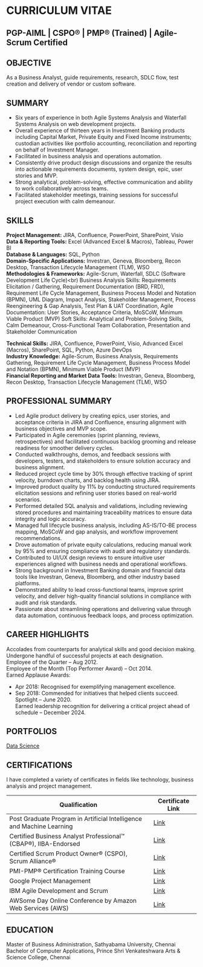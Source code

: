 # CURRICULUM VITAE
PGP-AIML | CSPO® | PMP® (Trained) | Agile-Scrum Certified
-------
OBJECTIVE
---------
As a Business Analyst, guide requirements, research, SDLC flow, test creation and delivery of vendor or custom software.

SUMMARY
-------
- Six years of experience in both Agile Systems Analysis and Waterfall Systems Analysis on web development projects.
-	Overall experience of thirteen years in Investment Banking products including Capital Market, Private Equity and Fixed Income instruments; custodian activities like portfolio accounting, reconciliation and reporting on behalf of Investment Manager.
-	Facilitated in business analysis and operations automation.
-	Consistently drive product design discussions and organize the results into actionable requirements documents, system design, epic, user stories and MVP.
-	Strong analytical, problem-solving, effective communication and ability to work collaboratively across teams.
-	Facilitated stakeholder meetings, training sessions for successful project execution with calm demeanour.

SKILLS
------
**Project Management:**		JIRA, Confluence, PowerPoint, SharePoint, Visio<br>
**Data & Reporting Tools:**		Excel (Advanced Excel & Macros), Tableau, Power BI<br>
**Database & Languages:**		SQL, Python<br>
**Domain-Specific Applications:**	Investran, Geneva, Bloomberg, Recon Desktop, Transaction Lifecycle Management (TLM), WSO<br>
**Methodologies & Frameworks:**	Agile-Scrum, Waterfall, SDLC (Software Development Life Cycle)<br)
Business Analysis Skills:		Requirements Elicitation / Gathering, Requirement Documentation (BRD, FRD), Requirement Life Cycle Management, Business Process Model and Notation (BPMN), UML Diagram, Impact Analysis, Stakeholder Management, Process Reengineering & Gap Analysis, Test Plan & UAT Coordination, Agile Documentation: User Stories, Acceptance Criteria, MoSCoW, Minimum Viable Product (MVP)
Soft Skills:			Analytical and Problem-Solving Skills, Calm Demeanour, Cross-Functional Team Collaboration, Presentation and Stakeholder Communication

**Technical Skills:** JIRA, Confluence, PowerPoint, Visio, Advanced Excel (Macros), SharePoint, SQL, Python, Azure DevOps<br>
**Industry Knowledge:** Agile-Scrum, Business Analysis, Requirements Gathering, Requirement Life Cycle Management, Business Process Model and Notation (BPMN), Minimum Viable Product (MVP)<br>
**Financial Reporting and Market Data Tools:** Investran, Geneva, Bloomberg, Recon Desktop, Transaction Lifecycle Management (TLM), WSO

PROFESSIONAL SUMMARY
-----------------------
- Led Agile product delivery by creating epics, user stories, and acceptance criteria in JIRA and Confluence, ensuring alignment with business objectives and MVP scope.
- Participated in Agile ceremonies (sprint planning, reviews, retrospectives) and facilitated continuous backlog grooming and release readiness for smoother delivery cycles.
- Conducted walkthroughs, demos, and feedback sessions with developers, testers, and stakeholders to ensure solution accuracy and business alignment.
- Reduced project cycle time by 30% through effective tracking of sprint velocity, burndown charts, and backlog health using JIRA.
- Improved product quality by 11% by conducting structured requirements elicitation sessions and refining user stories based on real-world scenarios.
- Performed detailed SQL analysis and validations, including reviewing stored procedures and maintaining traceability matrices to ensure data integrity and logic accuracy.
- Managed full lifecycle business analysis, including AS-IS/TO-BE process mapping, MoSCoW and gap analysis, and workflow improvement recommendations.
- Drove automation of private equity calculations, reducing manual work by 95% and ensuring compliance with audit and regulatory standards.
- Contributed to UI/UX design reviews to ensure intuitive user experiences aligned with business needs and operational workflows.
- Strong background in Investment Banking domain and financial data tools like Investran, Geneva, Bloomberg, and other industry based platforms.
- Demonstrated ability to lead cross-functional teams, improve sprint velocity, and deliver high-quality financial solutions in compliance with audit and risk standards.
- Passionate about streamlining operations and delivering value through data automation, continuous feedback loops, and process optimization.

CAREER HIGHLIGHTS
-----------------
Accolades from counterparts for analytical skills and good decision making. Undergone handful of successful projects at each designation.<br>
Employee of the Quarter – Aug 2012.<br>
Employee of the Month (Top Performer Award) – Oct 2014.<br>
Earned Applause Awards:<br>
-	Apr 2018: Recognised for exemplifying management excellence.<br>
-	Sep 2018: Commended for initiatives that helped clients succeed.<br>
Spotlight – June 2020.<br>
Earned leadership recognition for delivering a critical project ahead of schedule – December 2024.<br>

PORTFOLIOS
----------
[Data Science](https://github.com/JD-Insight/Data-Science-Projects)

CERTIFICATIONS
--------------
I have completed a variety of certificates in fields like technology, business analysis and project management.

| Qualification                                                               | Certificate Link |
|-----------------------------------------------------------------------------|------------------|
|Post Graduate Program in Artificial Intelligence and Machine Learning        |  [Link](https://github.com/JD-Insight/Curriculum-Vitae/blob/main/Certificates/Post%20Graduate%20Program%20in%20AI%20and%20ML.pdf)         |
|Certified Business Analyst Professional™ (CBAP®), IIBA-Endorsed              |  [Link](https://github.com/JD-Insight/Curriculum-Vitae/blob/main/Certificates/Certified%20Business%20Analysis%20Professional.pdf)         |
|Certified Scrum Product Owner® (CSPO), Scrum Alliance®                       |  [Link](https://github.com/JD-Insight/Curriculum-Vitae/blob/main/Certificates/CSPO_Scrum%20Alliance.pdf)      |
|PMI-PMP® Certification Training Course                                       |  [Link](https://github.com/JD-Insight/Curriculum-Vitae/blob/main/Certificates/PMI-PMP%20Certification%20Training%20Course.pdf)          |
|Google Project Management                                                    |  [Link](https://github.com/JD-Insight/Curriculum-Vitae/blob/main/Certificates/Google%20Project%20Management.pdf)                  |
|IBM Agile Development and Scrum                                  |  [Link](https://github.com/JD-Insight/Curriculum-Vitae/blob/main/Certificates/IBM%20Agile%20Development%20and%20Scrum.pdf)         |
|AWSome Day Online Conference by Amazon Web Services (AWS)                                                |  [Link](https://github.com/JD-Insight/Curriculum-Vitae/blob/main/Certificates/AWS%20Conference.png)         |

EDUCATION
---------
Master of Business Administration, Sathyabama University, Chennai<br>
Bachelor of Computer Applications, Prince Shri Venkateshwara Arts & Science College, Chennai

